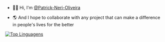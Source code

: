 - ✌🏾 Hi, I'm [@Patrick-Neri-Oliveira](https://linkr.bio/patricknerideoliveira)

- 🌎 And I hope to collaborate with any project that can make a difference in people's lives for the better


[![Top Linguagens](https://github-readme-stats.vercel.app/api/top-langs/?username=Patrick-Neri-Oliveira&layout=compact&theme=tokyonight)](https://github.com/anuraghazra/github-readme-stats)
